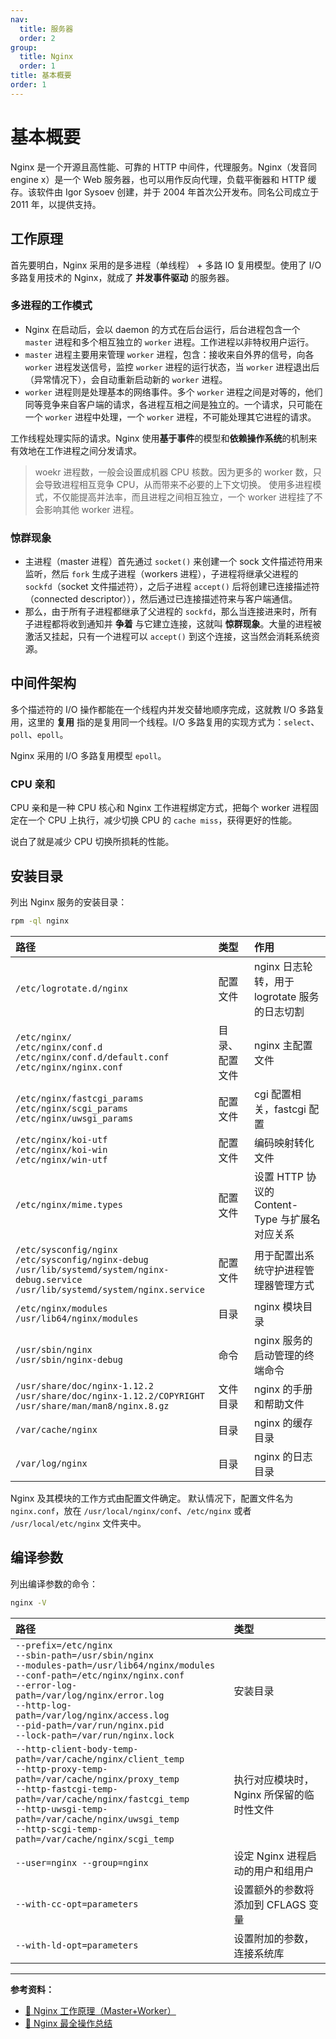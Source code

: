 ```yaml
---
nav:
  title: 服务器
  order: 2
group:
  title: Nginx
  order: 1
title: 基本概要
order: 1
---
```


# 基本概要

Nginx 是一个开源且高性能、可靠的 HTTP 中间件，代理服务。Nginx（发音同 engine x）是一个 Web 服务器，也可以用作反向代理，负载平衡器和 HTTP 缓存。该软件由 Igor Sysoev 创建，并于 2004 年首次公开发布。同名公司成立于 2011 年，以提供支持。

## 工作原理

首先要明白，Nginx 采用的是多进程（单线程） + 多路 IO 复用模型。使用了 I/O 多路复用技术的 Nginx，就成了 **并发事件驱动** 的服务器。

### 多进程的工作模式

- Nginx 在启动后，会以 daemon 的方式在后台运行，后台进程包含一个 `master` 进程和多个相互独立的 `worker` 进程。工作进程以非特权用户运行。
- `master` 进程主要用来管理 `worker` 进程，包含：接收来自外界的信号，向各 `worker` 进程发送信号，监控 `worker` 进程的运行状态，当 `worker` 进程退出后（异常情况下），会自动重新启动新的 `worker` 进程。
- `worker` 进程则是处理基本的网络事件。多个 `worker` 进程之间是对等的，他们同等竞争来自客户端的请求，各进程互相之间是独立的。一个请求，只可能在一个 `worker` 进程中处理，一个 `worker` 进程，不可能处理其它进程的请求。

工作线程处理实际的请求。Nginx 使用**基于事件**的模型和**依赖操作系统**的机制来有效地在工作进程之间分发请求。

> woekr 进程数，一般会设置成机器 CPU 核数。因为更多的 worker 数，只会导致进程相互竞争 CPU，从而带来不必要的上下文切换。
> 使用多进程模式，不仅能提高并法率，而且进程之间相互独立，一个 worker 进程挂了不会影响其他 worker 进程。

### 惊群现象

- 主进程（master 进程）首先通过 `socket()` 来创建一个 sock 文件描述符用来监听，然后 `fork` 生成子进程（workers 进程），子进程将继承父进程的 `sockfd`（socket 文件描述符），之后子进程 `accept()` 后将创建已连接描述符（connected descriptor）），然后通过已连接描述符来与客户端通信。
- 那么，由于所有子进程都继承了父进程的 `sockfd`，那么当连接进来时，所有子进程都将收到通知并 **争着** 与它建立连接，这就叫 **惊群现象**。大量的进程被激活又挂起，只有一个进程可以 `accept()` 到这个连接，这当然会消耗系统资源。

## 中间件架构

多个描述符的 I/O 操作都能在一个线程内并发交替地顺序完成，这就教 I/O 多路复用，这里的 **复用** 指的是复用同一个线程。I/O 多路复用的实现方式为：`select`、`poll`、`epoll`。

Nginx 采用的 I/O 多路复用模型 `epoll`。

### CPU 亲和

CPU 亲和是一种 CPU 核心和 Nginx 工作进程绑定方式，把每个 worker 进程固定在一个 CPU 上执行，减少切换 CPU 的 `cache miss`，获得更好的性能。

说白了就是减少 CPU 切换所损耗的性能。

## 安装目录

列出 Nginx 服务的安装目录：

```bash
rpm -ql nginx
```

| 路径                                                                                                                                                  | 类型           | 作用                                           |
| :---------------------------------------------------------------------------------------------------------------------------------------------------- | :------------- | :--------------------------------------------- |
| `/etc/logrotate.d/nginx`                                                                                                                              | 配置文件       | nginx 日志轮转，用于 logrotate 服务的日志切割  |
| `/etc/nginx/`<br/>`/etc/nginx/conf.d`<br/>`/etc/nginx/conf.d/default.conf`<br/>`/etc/nginx/nginx.conf`                                                | 目录、配置文件 | nginx 主配置文件                               |
| `/etc/nginx/fastcgi_params`<br/>`/etc/nginx/scgi_params`<br/>`/etc/nginx/uwsgi_params`                                                                | 配置文件       | cgi 配置相关，fastcgi 配置                     |
| `/etc/nginx/koi-utf`<br/>`/etc/nginx/koi-win`<br/>`/etc/nginx/win-utf`                                                                                | 配置文件       | 编码映射转化文件                               |
| `/etc/nginx/mime.types`                                                                                                                               | 配置文件       | 设置 HTTP 协议的 Content-Type 与扩展名对应关系 |
| `/etc/sysconfig/nginx`<br/>`/etc/sysconfig/nginx-debug`<br/>`/usr/lib/systemd/system/nginx-debug.service`<br/>`/usr/lib/systemd/system/nginx.service` | 配置文件       | 用于配置出系统守护进程管理器管理方式           |
| `/etc/nginx/modules`<br/>`/usr/lib64/nginx/modules`                                                                                                   | 目录           | nginx 模块目录                                 |
| `/usr/sbin/nginx`<br/>`/usr/sbin/nginx-debug`                                                                                                         | 命令           | nginx 服务的启动管理的终端命令                 |
| `/usr/share/doc/nginx-1.12.2`<br/>`/usr/share/doc/nginx-1.12.2/COPYRIGHT`<br/>`/usr/share/man/man8/nginx.8.gz`                                        | 文件目录       | nginx 的手册和帮助文件                         |
| `/var/cache/nginx`                                                                                                                                    | 目录           | nginx 的缓存目录                               |
| `/var/log/nginx`                                                                                                                                      | 目录           | nginx 的日志目录                               |

Nginx 及其模块的工作方式由配置文件确定。 默认情况下，配置文件名为 `nginx.conf`，放在 `/usr/local/nginx/conf`、`/etc/nginx` 或者 `/usr/local/etc/nginx` 文件夹中。

## 编译参数

列出编译参数的命令：

```bash
nginx -V
```

| 路径                                                                                                                                                                                                                                                                                                                         | 类型                                     |
| :--------------------------------------------------------------------------------------------------------------------------------------------------------------------------------------------------------------------------------------------------------------------------------------------------------------------------- | :--------------------------------------- |
| `--prefix=/etc/nginx`<br/>`--sbin-path=/usr/sbin/nginx`<br/>`--modules-path=/usr/lib64/nginx/modules`<br/>`--conf-path=/etc/nginx/nginx.conf`<br/>`--error-log-path=/var/log/nginx/error.log`<br/>`--http-log-path=/var/log/nginx/access.log`<br/>`--pid-path=/var/run/nginx.pid`<br/>`--lock-path=/var/run/nginx.lock`<br/> | 安装目录                                 |
| `--http-client-body-temp-path=/var/cache/nginx/client_temp`<br/>`--http-proxy-temp-path=/var/cache/nginx/proxy_temp`<br/>`--http-fastcgi-temp-path=/var/cache/nginx/fastcgi_temp`<br/>`--http-uwsgi-temp-path=/var/cache/nginx/uwsgi_temp`<br/>`--http-scgi-temp-path=/var/cache/nginx/scgi_temp`                            | 执行对应模块时，Nginx 所保留的临时性文件 |
| `--user=nginx --group=nginx`                                                                                                                                                                                                                                                                                                 | 设定 Nginx 进程启动的用户和组用户        | cgi 配置相关，fastcgi 配置 |
| `--with-cc-opt=parameters`                                                                                                                                                                                                                                                                                                   | 设置额外的参数将添加到 CFLAGS 变量       | 编码映射转化文件 |
| `--with-ld-opt=parameters`                                                                                                                                                                                                                                                                                                   | 设置附加的参数，连接系统库               | 设置 HTTP 协议的 Content-Type 与扩展名对应关系 |

---

**参考资料：**

- [📝 Nginx 工作原理（Master+Worker）](https://www.cnblogs.com/yblackd/p/12194143.html)
- [📝 Nginx 最全操作总结](https://mp.weixin.qq.com/s/ZaKUtj7NgRSI72m5S4quDg)
